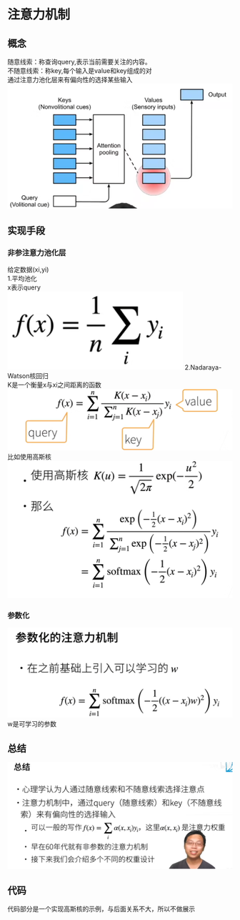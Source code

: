 # 注意力机制
## 概念
随意线索：称查询query,表示当前需要关注的内容。  
不随意线索：称key,每个输入是value和key组成的对  
通过注意力池化层来有偏向性的选择某些输入  
![alt text](image.png)

## 实现手段
### 非参注意力池化层
给定数据(xi,yi)  
1.平均池化  
x表示query  
![alt text](image-1.png)
2.Nadaraya-Watson核回归  
K是一个衡量x与xi之间距离的函数  
![alt text](image-2.png)
比如使用高斯核  
![alt text](image-3.png)

### 参数化
![alt text](image-4.png)
w是可学习的参数  

## 总结
![alt text](image-5.png)

## 代码
代码部分是一个实现高斯核的示例，与后面关系不大，所以不做展示
